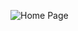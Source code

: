 ![Home Page]([https://github.com/tograh/testrepository/master/3DTest.png](https://i.ibb.co/Wxh7TdW/screencapture-shaker87-github-io-Single-Page-Ecommerce-For-Lab-Final-Exam-2024-04-30-09-42-41.png))
